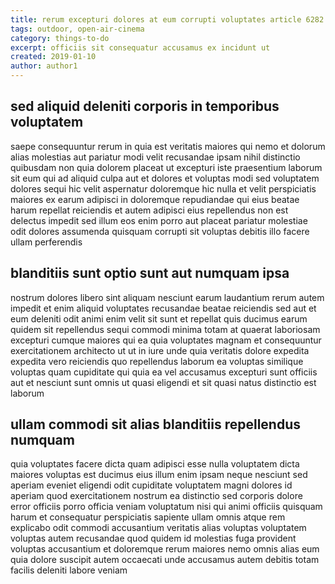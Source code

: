 ```yaml
---
title: rerum excepturi dolores at eum corrupti voluptates article 6282
tags: outdoor, open-air-cinema
category: things-to-do
excerpt: officiis sit consequatur accusamus ex incidunt ut
created: 2019-01-10
author: author1
---
```


## sed aliquid deleniti corporis in temporibus voluptatem

saepe consequuntur rerum in quia est veritatis maiores qui nemo et dolorum alias molestias aut pariatur modi velit recusandae ipsam nihil distinctio quibusdam non quia dolorem placeat ut excepturi iste praesentium laborum sit eum qui ad aliquid culpa aut et dolores et voluptas modi sed voluptatem dolores sequi hic velit aspernatur doloremque hic nulla et velit perspiciatis maiores ex earum adipisci in doloremque repudiandae qui eius beatae harum repellat reiciendis et autem adipisci eius repellendus non est delectus impedit sed illum eos enim porro aut placeat pariatur molestiae odit dolores assumenda quisquam corrupti sit voluptas debitis illo facere ullam perferendis

## blanditiis sunt optio sunt aut numquam ipsa

nostrum dolores libero sint aliquam nesciunt earum laudantium rerum autem impedit et enim aliquid voluptates recusandae beatae reiciendis sed aut et eum deleniti odit animi enim velit sit sunt et repellat quis ducimus earum quidem sit repellendus sequi commodi minima totam at quaerat laboriosam excepturi cumque maiores qui ea quia voluptates magnam et consequuntur exercitationem architecto ut ut in iure unde quia veritatis dolore expedita expedita vero reiciendis quo repellendus laborum ea voluptas similique voluptas quam cupiditate qui quia ea vel accusamus excepturi sunt officiis aut et nesciunt sunt omnis ut quasi eligendi et sit quasi natus distinctio est laborum

## ullam commodi sit alias blanditiis repellendus numquam

quia voluptates facere dicta quam adipisci esse nulla voluptatem dicta maiores voluptas est ducimus eius illum enim ipsam neque nesciunt sed aperiam eveniet eligendi odit cupiditate voluptatem magni dolores id aperiam quod exercitationem nostrum ea distinctio sed corporis dolore error officiis porro officia veniam voluptatum nisi qui animi officiis quisquam harum et consequatur perspiciatis sapiente ullam omnis atque rem explicabo odit commodi accusantium veritatis alias voluptas voluptatem voluptas autem recusandae quod quidem id molestias fuga provident voluptas accusantium et doloremque rerum maiores nemo omnis alias eum quia dolore suscipit autem occaecati unde accusamus autem debitis totam facilis deleniti labore veniam
